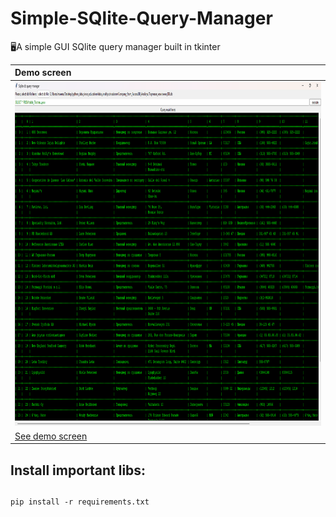 # Simple-SQlite-Query-Manager
🖥️A simple GUI SQlite query manager built in tkinter

| Demo screen |
| :----------------|
| <img width="700" height="550" src=".github/bd_screen.png"> |
| <a href=".github/bd_screen.png">See demo screen</a> |

## Install important libs:

##
    pip install -r requirements.txt

